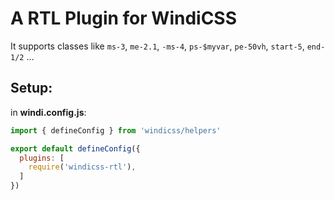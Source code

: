# A RTL Plugin for WindiCSS

It supports classes like `ms-3`, `me-2.1`, `-ms-4`, `ps-$myvar`, `pe-50vh`, `start-5`, `end-1/2` ...

## Setup:
in **windi.config.js**:
```js
import { defineConfig } from 'windicss/helpers'

export default defineConfig({
  plugins: [
    require('windicss-rtl'),
  ]
})
```
